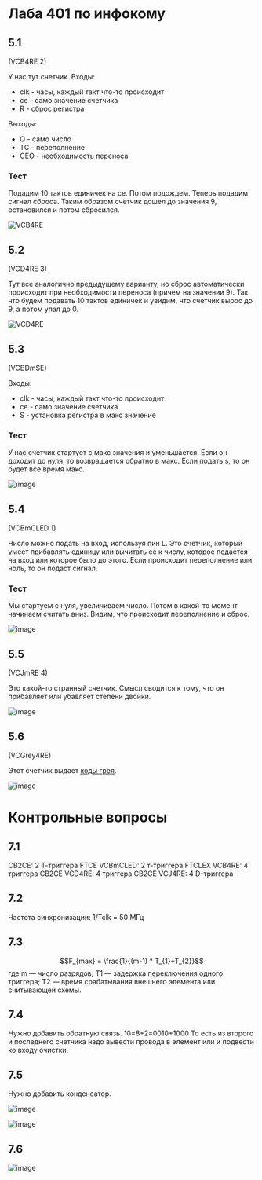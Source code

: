 # Лаба 401 по инфокому

## 5.1

(VCB4RE 2)

У нас тут счетчик.
Входы:

* clk - часы, каждый такт что-то происходит
* ce - само значение счетчика
* R - сброс регистра

Выходы:
* Q - само число
* TC - переполнение
* CEO - необходимость переноса

### Тест

Подадим 10 тактов единичек на ce.
Потом подождем. Теперь подадим сигнал сброса.
Таким образом счетчик дошел до значения 9, остановился и потом сбросился.

![VCB4RE](https://user-images.githubusercontent.com/25401699/218034190-987d6db6-802a-42e4-83e9-e2097b129ad7.PNG)

## 5.2

(VCD4RE 3)

Тут все аналогично предыдущему варианту, но сброс автоматически происходит при необходимости переноса (причем на значении 9).
Так что будем подавать 10 тактов единичек и увидим, что счетчик вырос до 9, а потом упал до 0.

![VCD4RE](https://user-images.githubusercontent.com/25401699/218034240-b6925674-58aa-4ece-87a8-8f6cd9dd0d69.PNG)

## 5.3

(VCBDmSE)

Входы:

* clk - часы, каждый такт что-то происходит
* ce - само значение счетчика
* S - установка регистра в макс значение

### Тест

У нас счетчик стартует с макс значения и уменьшается. Если он доходит до нуля, то возвращается обратно в макс.
Если подать s, то он будет все время макс.

![image](https://user-images.githubusercontent.com/25401699/218038882-47c0dda9-db73-4500-b261-d916ce5a7dbf.png)

## 5.4

(VCBmCLED 1)

Число можно подать на вход, используя пин L.
Это счетчик, который умеет прибавлять единицу или вычитать ее к числу, которое подается на вход или которое было до этого.
Если происходит переполнение или ноль, то он подаст сигнал.

### Тест

Мы стартуем с нуля, увеличиваем число. Потом в какой-то момент начинаем считать вниз. Видим, что происходит переполнение и сброс.

![image](https://user-images.githubusercontent.com/25401699/218042657-90911aca-5157-4456-b1dd-c2c4f3eedef1.png)

## 5.5

(VCJmRE 4)

Это какой-то странный счетчик.
Смысл сводится к тому, что он прибавляет или убавляет степени двойки.

![image](https://user-images.githubusercontent.com/25401699/218045191-544a21b3-2c63-4740-b8ba-2eba0a6e71de.png)

## 5.6

(VCGrey4RE)

Этот счетчик выдает [коды грея](http://e-maxx.ru/algo/gray_code).

![image](https://user-images.githubusercontent.com/25401699/218048150-1e0a856e-d2fb-4e64-bdd3-27d421567838.png)

# Контрольные вопросы

## 7.1

CB2CE: 2 Т-триггера FTCE 
VCBmCLED: 2 т-триггера FTCLEX 
VCB4RE: 4 триггера CB2CE
VCD4RE: 4 триггера CB2CE
VCJ4RE: 4 D-триггера

## 7.2

Частота синхронизации: 1/Tclk = 50 МГц

## 7.3

$$F_{max} = \frac{1}{(m-1) * T_{1}+T_{2}}$$
где m — число разрядов; Т1 — задержка переключения одного триггера; Т2 — время срабатывания внешнего элемента или считывающей схемы.

## 7.4

Нужно добавить обратную связь. 10=8+2=0010+1000
То есть из второго и последнего счетчика надо вывести провода в элемент или и подвести ко входу очистки.

## 7.5

Нужно добавить конденсатор.

![image](https://user-images.githubusercontent.com/25401699/219596942-9aee80f5-f98f-4667-ab64-71010ff0f5f3.png)

![image](https://user-images.githubusercontent.com/25401699/219596998-32913284-6f94-4386-b9b5-fd3af51235bc.png)

## 7.6

![image](https://user-images.githubusercontent.com/25401699/219599403-853f229c-664a-4d33-9d2d-3d96aff05f2d.png)
